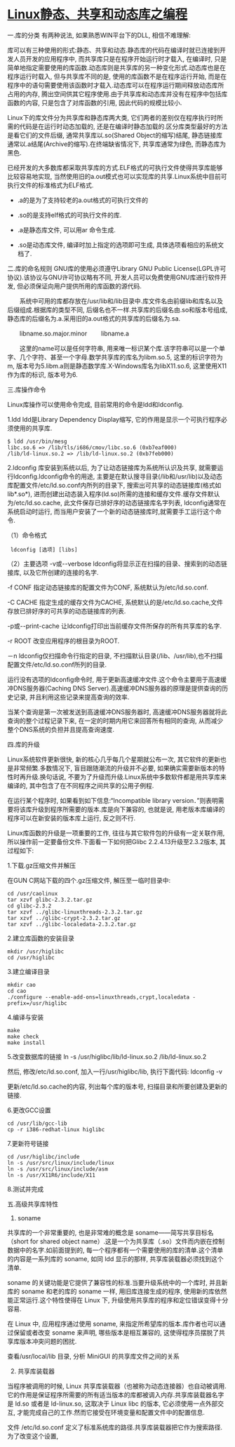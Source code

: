 # [Linux静态、共享和动态库之编程](http://www.diybl.com/course/6_system/linux/Linuxjs/20071226/94196.html)


一.库的分类
有两种说法, 如果熟悉WIN平台下的DLL, 相信不难理解:

库可以有三种使用的形式:静态、共享和动态.静态库的代码在编译时就已连接到开发人员开发的应用程序中, 而共享库只是在程序开始运行时才载入, 在编译时, 只是简单地指定需要使用的库函数.动态库则是共享库的另一种变化形式.动态库也是在程序运行时载入, 但与共享库不同的是, 使用的库函数不是在程序运行开始, 而是在程序中的语句需要使用该函数时才载入.动态库可以在程序运行期间释放动态库所占用的内存, 腾出空间供其它程序使用.由于共享库和动态库并没有在程序中包括库函数的内容, 只是包含了对库函数的引用, 因此代码的规模比较小.

Linux下的库文件分为共享库和静态库两大类, 它们两者的差别仅在程序执行时所需的代码是在运行时动态加载的, 还是在编译时静态加载的.区分库类型最好的方法是看它们的文件后缀, 通常共享库以.so(Shared Object的缩写)结尾, 静态链接库通常以.a结尾(Archive的缩写).在终端缺省情况下, 共享库通常为绿色, 而静态库为黑色.

已经开发的大多数库都采取共享库的方式.ELF格式的可执行文件使得共享库能够比较容易地实现, 当然使用旧的a.out模式也可以实现库的共享.Linux系统中目前可执行文件的标准格式为ELF格式.

* .a的是为了支持较老的a.out格式的可执行文件的

* .so的是支持elf格式的可执行文件的库.

* .a是静态库文件, 可以用ar 命令生成.

* .so是动态库文件, 编译时加上指定的选项即可生成, 具体选项看相应的系统文档了.

二.库的命名规则
    GNU库的使用必须遵守Library GNU Public License(LGPL许可协议).该协议与GNU许可协议略有不同, 开发人员可以免费使用GNU库进行软件开发, 但必须保证向用户提供所用的库函数的源代码.

　　系统中可用的库都存放在/usr/lib和/lib目录中.库文件名由前缀lib和库名以及后缀组成.根据库的类型不同, 后缀名也不一样.共享库的后缀名由.so和版本号组成, 静态库的后缀名为.a.采用旧的a.out格式的共享库的后缀名为.sa.

　　libname.so.major.minor
　　libname.a

　　这里的name可以是任何字符串, 用来唯一标识某个库.该字符串可以是一个单字、几个字符、甚至一个字母.数学共享库的库名为libm.so.5, 这里的标识字符为m, 版本号为5.libm.a则是静态数学库.X-Windows库名为libX11.so.6, 这里使用X11作为库的标识, 版本号为6.

三.库操作命令

   Linux库操作可以使用命令完成, 目前常用的命令是ldd和ldconfig.

   1.ldd
 ldd是Library Dependency Display缩写, 它的作用是显示一个可执行程序必须使用的共享库.
 ```
 $ ldd /usr/bin/mesg
 libc.so.6 => /lib/tls/i686/cmov/libc.so.6 (0xb7eaf000)
 /lib/ld-linux.so.2 => /lib/ld-linux.so.2 (0xb7feb000)
 ```
   2.ldconfig
 库安装到系统以后, 为了让动态链接库为系统所认识及共享, 就需要运行ldconfig.ldconfig命令的用途, 主要是在默认搜寻目录(/lib和/usr/lib)以及动态库配置文件/etc/ld.so.conf内所列的目录下, 搜索出可共享的动态链接库(格式如lib*.so*), 进而创建出动态装入程序(ld.so)所需的连接和缓存文件.缓存文件默认为/etc/ld.so.cache, 此文件保存已排好序的动态链接库名字列表, ldconfig通常在系统启动时运行, 而当用户安装了一个新的动态链接库时,就需要手工运行这个命令.

（1）命令格式
```
 ldconfig [选项] [libs]
```
（2）主要选项
 -v或--verbose ldconfig将显示正在扫描的目录、搜索到的动态链接库, 以及它所创建的连接的名字.

 -f CONF 指定动态链接库的配置文件为CONF, 系统默认为/etc/ld.so.conf.

 -C CACHE 指定生成的缓存文件为CACHE, 系统默认的是/etc/ld.so.cache,文件存放已排好序的可共享的动态链接库的列表.

 -p或--print-cache 让ldconfig打印出当前缓存文件所保存的所有共享库的名字.

 -r ROOT 改变应用程序的根目录为ROOT.

 －n ldconfig仅扫描命令行指定的目录, 不扫描默认目录(/lib、/usr/lib),也不扫描配置文件/etc/ld.so.conf所列的目录.

 运行没有选项的ldconfig命令时, 用于更新高速缓冲文件.这个命令主要用于高速缓冲DNS服务器(Caching DNS Server).高速缓冲DNS服务器的原理是提供查询的历史记录, 并且利用这些记录来提高查询的效率.

 当某个查询是第一次被发送到高速缓冲DNS服务器时, 高速缓冲DNS服务器就将此查询的整个过程记录下来, 在一定的时期内用它来回答所有相同的查询, 从而减少整个DNS系统的负担并且提高查询速度.

四.库的升级

 Linux系统软件更新很快, 新的核心几乎每几个星期就公布一次, 其它软件的更新也是非常频繁.多数情况下, 盲目跟随潮流的升级并不必要, 如果确实需要新版本的特性时再升级.换句话说, 不要为了升级而升级.Linux系统中多数软件都是用共享库来编译的, 其中包含了在不同程序之间共享的公用子例程.

在运行某个程序时, 如果看到如下信息:“Incompatible library version．”则表明需要将该库升级到程序所需要的版本.库是向下兼容的, 也就是说, 用老版本库编译的程序可以在新安装的版本库上运行, 反之则不行.

Linux库函数的升级是一项重要的工作, 往往与其它软件包的升级有一定关联作用, 所以操作前一定要备份文件.下面看一下如何把Glibc 2.2.4.13升级至2.3.2版本, 其过程如下:

  1.下载.gz压缩文件并解压

在GUN C网站下载的四个.gz压缩文件, 解压至一临时目录中:
```
cd /usr/caolinux
tar xzvf glibc-2.3.2.tar.gz
cd glibc-2.3.2
tar xzvf ../glibc-linuxthreads-2.3.2.tar.gz
tar xzvf ../glibc-crypt-2.3.2.tar.gz
tar xzvf ../glibc-localedata-2.3.2.tar.gz
```
  2.建立库函数的安装目录
```
mkdir /usr/higlibc
cd /usr/higlibc
```
   3.建立编译目录
```
mkdir cao
cd cao
./configure --enable-add-ons=linuxthreads,crypt,localedata -prefix=/usr/higlibc
```
  4.编译与安装
```
make
make check
make install
```
  5.改变数据库的链接
ln -s /usr/higlibc/lib/ld-linux.so.2 /lib/ld-linux.so.2

然后, 修改/etc/ld.so.conf, 加入一行/usr/higlibc/lib, 执行下面代码:
ldconfig -v

更新/etc/ld.so.cache的内容, 列出每个库的版本号, 扫描目录和所要创建及更新的链接.

 6.更改GCC设置
```
cd /usr/lib/gcc-lib
cp -r i386-redhat-linux higlibc
```
 7.更新符号链接
```
cd /usr/higlibc/include
ln -s /usr/src/linux/include/linux
ln -s /usr/src/linux/include/asm
ln -s /usr/X11R6/include/X11
```

8.测试并完成

五.高级共享库特性
 1. soname

共享库的一个非常重要的, 也是非常难的概念是 soname——简写共享目标名（short for shared object name）.这是一个为共享库（.so）文件而内嵌在控制数据中的名字.如前面提到的, 每一个程序都有一个需要使用的库的清单.这个清单的内容是一系列库的 soname, 如同 ldd 显示的那样, 共享库装载器必须找到这个清单.

soname 的关键功能是它提供了兼容性的标准.当要升级系统中的一个库时, 并且新库的 soname 和老的库的 soname 一样, 用旧库连接生成的程序, 使用新的库依然能正常运行.这个特性使得在 Linux 下, 升级使用共享库的程序和定位错误变得十分容易.

在 Linux 中, 应用程序通过使用 soname, 来指定所希望库的版本.库作者也可以通过保留或者改变 soname 来声明, 哪些版本是相互兼容的, 这使得程序员摆脱了共享库版本冲突问题的困扰.

查看/usr/local/lib 目录, 分析 MiniGUI 的共享库文件之间的关系

2. 共享库装载器

当程序被调用的时候, Linux 共享库装载器（也被称为动态连接器）也自动被调用.它的作用是保证程序所需要的所有适当版本的库都被调入内存.共享库装载器名字是 ld.so 或者是 ld-linux.so, 这取决于 Linux libc 的版本, 它必须使用一点外部交互, 才能完成自己的工作.然而它接受在环境变量和配置文件中的配置信息.

文件 /etc/ld.so.conf 定义了标准系统库的路径.共享库装载器把它作为搜索路径.为了改变这个设置,
